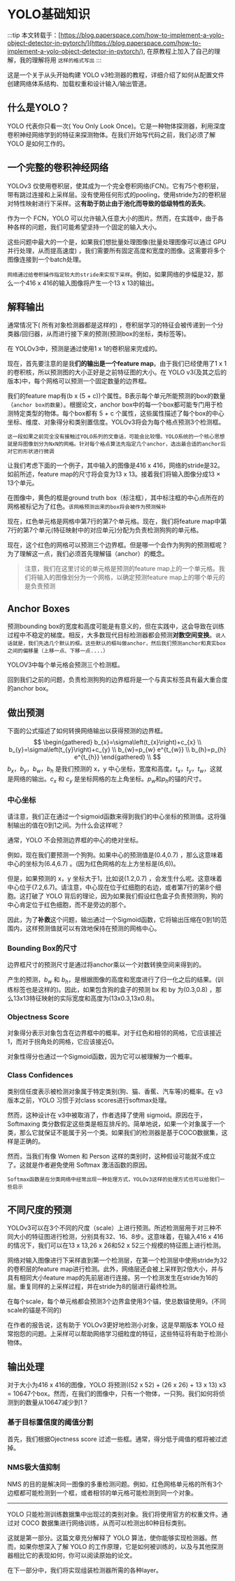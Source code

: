 # YOLO基础知识
:::tip
本文转载于：[https://blog.paperspace.com/how-to-implement-a-yolo-object-detector-in-pytorch/](https://blog.paperspace.com/how-to-implement-a-yolo-object-detector-in-pytorch/), 在原教程上加入了自己的理解，我的理解将用 `这样的格式写出`
:::

这是一个关于从头开始构建 YOLO v3检测器的教程，详细介绍了如何从配置文件创建网络体系结构、加载权重和设计输入/输出管道。

## 什么是YOLO？

YOLO 代表你只看一次( You Only Look Once)。它是一种物体探测器，利用深度卷积神经网络学到的特征来探测物体。在我们开始写代码之前，我们必须了解 YOLO 是如何工作的。

## 一个完整的卷积神经网络

YOLOv3 仅使用卷积层，使其成为一个完全卷积网络(FCN)。它有75个卷积层，带有跳过连接和上采样层。没有使用任何形式的pooling，使用stride为2的卷积层对特性映射进行下采样。这**有助于防止由于池化而导致的低级特性的丢失**。

作为一个 FCN，YOLO 可以允许输入任意大小的图片。然而，在实践中，由于各种各样的问题，我们可能希望坚持一个固定的输入大小。

这些问题中最大的一个是，如果我们想批量处理图像(批量处理图像可以通过 GPU 并行处理，从而提高速度) ，我们需要所有固定高度和宽度的图像。这需要将多个图像连接到一个batch处理。

`网络通过给卷积操作指定较大的stride来实现下采样`。例如，如果网络的步幅是32，那么一个416 x 416的输入图像将产生一个13 x 13的输出。

## 解释输出

通常情况下( 所有对象检测器都是这样的) ，卷积层学习的特征会被传递到一个分类器/回归器，从而进行接下来的预测(预测box的坐标，类标签等)。

在 YOLOv3中，预测是通过使用1 x 1的卷积层来完成的。

现在，首先要注意的是我**们的输出是一个feature map**。由于我们已经使用了1 x 1的卷积核，所以预测图的大小正好是之前特征图的大小。在 YOLO v3(及其之后的版本)中，每个网格可以预测一个固定数量的边界框。

我们的feature map有(b x (5 + c))个属性。B表示每个单元所能预测的box的数量（`anchor box的数量`）。根据论文，anchor box中的每一个box都可能专门用于检测特定类型的物体。每个box都有 5 + c 个属性，这些属性描述了每个box的中心坐标、维度、对象得分和类别置信度。YOLOv3将会为每个格点预测3个检测框。

`这一段如果之前完全没有接触过YOLO系列的文章话，可能会比较懵。YOLO系统的一个核心思想就是将图像划分为NxN的网格。针对每个格点算法先指定几个anchor，选出最合适的anchor后对它的形状进行微调`

让我们考虑下面的一个例子，其中输入的图像是416 x 416，网络的stride是32。如前所述，feature map的尺寸将会变为13 x 13。接着我们将输入图像分成13 × 13个单元。



在图像中，黄色的框是ground truth box（标注框），其中标注框的中心点所在的网格被标记为了红色。`该网格预测出来的box将会被作为预测候补`

现在，红色单元格是网格中第7行的第7个单元格。现在，我们将feature map中第7行的第7个单元(特征映射中的对应单元)分配为负责检测狗狗的单元格。

现在，这个红色的网格可以预测三个边界框。但是哪一个会作为狗狗的预测框呢？为了理解这一点，我们必须首先理解锚（anchor）的概念。

> 注意，我们在这里讨论的单元格是预测的feature map上的一个单元格。我们将输入的图像划分为一个网格，以确定预测feature map上的哪个单元的是负责预测

## Anchor Boxes

预测bounding box的宽度和高度可能是有意义的，但在实践中，这会导致在训练过程中不稳定的梯度。相反，大多数现代目标检测器都会预测**对数空间变换**。`说人话就是，我们先选几个默认的框。这些默认的框叫做anchor，然后我们预测anchor和真实box之间的偏移量（上移一点、下移一点....）` 

YOLOV3中每个单元格会预测三个检测框。

回到我们之前的问题，负责检测狗狗的边界框将是一个与真实标签具有最大重合度的anchor box。

## 做出预测

下面的公式描述了如何转换网络输出以获得预测的边界框。
$$
\begin{gathered}
b_{x}=\sigma\left(t_{x}\right)+c_{x} \\
b_{y}=\sigma\left(t_{y}\right)+c_{y} \\
b_{w}=p_{w} e^{t_{w}} \\
b_{h}=p_{h} e^{t_{h}}
\end{gathered} \\
$$
$b_x$，$b_y$，$b_w$，$b_h$ 是我们预测的 x，y 中心坐标，宽度和高度。$t_x$，$t_y$，$t_w$，这就是网络的输出。$c_x$ 和 $c_y$ 是坐标网格的左上角坐标。$p_w$和$p_h$的锚的尺寸。

### 中心坐标

请注意，我们正在通过一个sigmoid函数来得到我们的中心坐标的预测值。这将强制输出的值在0到1之间。为什么会这样呢？

通常，YOLO 不会预测边界框的中心的绝对坐标。

例如，现在我们要预测一个狗狗。如果中心的预测值是(0.4,0.7) ，那么这意味着中心的坐标为(6.4,6.7) 。(因为红色网格的左上方坐标是(6,6))。

但是，如果预测的 x，y 坐标大于1，比如说(1.2,0.7) ，会发生什么呢。这意味着中心位于(7.2,6.7)。请注意，中心现在位于红细胞的右边，或者第7行的第8个细胞。这打破了 YOLO 背后的理论，因为如果我们假设红色盒子负责预测狗，狗的中心肯定位于红色细胞，而不是旁边的那个。

因此，为了**补救**这个问题，输出通过一个Sigmoid函数，它将输出压缩在0到1的范围内，这样预测值就可以有效地保持在预测的网格中心。

### Bounding Box的尺寸

边界框尺寸的预测尺寸是通过将anchor乘以一个对数转换空间来得到的。



产生的预测，$b_w$ 和 $b_h$，是根据图像的高度和宽度进行了归一化之后的结果。(训练标签也是这样的)。因此，如果包含狗的盒子的预测 bx 和 by 为(0.3,0.8) ，那么13x13特征映射的实际宽度和高度为(13x0.3,13x0.8)。

### Objectness Score

对象得分表示对象包含在边界框中的概率。对于红色和相邻的网格，它应该接近1，而对于拐角处的网格，它应该接近0。

对象性得分也通过一个Sigmoid函数，因为它可以被理解为一个概率。

### Class Confidences

类别信任度表示被检测对象属于特定类别(狗、猫、香蕉、汽车等)的概率。在 v3版本之前，YOLO 习惯于对class scores进行softmax处理。

然而，这种设计在 v3中被取消了，作者选择了使用 sigmoid。原因在于，Softmaxing 类分数假定这些类是相互排斥的。简单地说，如果一个对象属于一个类，那么它就保证不能属于另一个类。如果我们的检测器是基于COCO数据集，这样是正确的。

然而，当我们有像 Women 和 Person 这样的类别时，这种假设可能就不成立了。这就是作者避免使用 Softmax 激活函数的原因。

`Softmax函数是在分类网络中经常出现一种处理方式，YOLOv3这样的处理方式也可以给我们一些启示`

## 不同尺度的预测

YOLOv3可以在3个不同的尺度（scale）上进行预测。所述检测层用于对三种不同大小的特征图进行检测，分别具有32、16、8步。这意味着，在输入416 x 416的情况下，我们可以在13 x 13,26 x 26和52 x 52三个规模的特征图上进行检测。

网络对输入图像进行下采样直到第一个检测层，在第一个检测层中使用stride为32的卷积层的feature map进行检测。此外，网络层还会被上采样到2倍大小，并与具有相同大小feature map的先前层进行连接。另一个检测发生在stride为16的层。重复同样的上采样过程，并在stride为8的层进行最终检测。

在每个scale，每个单元格都会预测3个边界盒使用3个锚，使总数锚使用9。(不同scale的锚是不同的)



在作者的报告说，这有助于 YOLOv3更好地检测小对象，这是早期版本 YOLO 经常抱怨的问题。上采样可以帮助网络学习细粒度的特征，这些特征将有助于检测小物体。

## 输出处理

对于大小为416 x 416的图像，YOLO 将预测((52 x 52) + (26 x 26) + 13 x 13) x3 = 10647个box。然而，在我们的图像中，只有一个物体，一只狗。我们如何将侦测到的数量从10647减少到1？

### 基于目标置信度的阈值分割

首先，我们根据Ojectness score 过滤一些框。通常，得分低于阈值的框将被过滤掉。

### NMS极大值抑制

NMS 的目的是解决同一图像的多重检测问题。例如，红色网格单元格的所有3个边框都可能检测到一个框，或者相邻的单元格可能检测到同一个对象。



---

YOLO 只能检测训练数据集中出现过的类别对象。我们将使用官方的权重文件。通过对 COCO 数据集进行网络训练，从而可以检测出80种目标类别。

这就是第一部分。这篇文章充分解释了 YOLO 算法，使你能够实现检测器。然而，如果你想深入了解 YOLO 的工作原理，它是如何被训练的，以及与其他探测器相比它的表现如何，你可以阅读原始的论文。

在下一部分中，我们将实现组装检测器所需的各种layer。








































